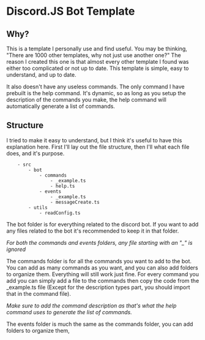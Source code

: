 # Discord.JS Bot Template
## Why?
This is a template I personally use and find useful. You may be 
thinking, "There are 1000 other templates, why not just use 
another one?" The reason I created this one is that almost
every other template I found was either too complicated or 
not up to date. This template is simple, easy to understand,
and up to date.

It also doesn't have any useless commands. The only command I
have prebuilt is the help command. It's dynamic, so as long as
you setup the description of the commands you make, the help
command will automatically generate a list of commands.

## Structure
I tried to make it easy to understand, but I think it's useful
to have this explanation here. First I'll lay out the file
structure, then I'll what each file does, and it's purpose.
```
    - src
        - bot
            - commands
                - _example.ts
                - help.ts
            - events
                - _example.ts
                - messageCreate.ts
        - utils
            - readConfig.ts
```

The bot folder is for everything related to the discord bot. If 
you want to add any files related to the bot it's recommended to 
keep it in that folder. 

*For both the commands and events folders, any file starting with
an "_" is ignored*

The commands folder is for all the commands you want to add to the 
bot. You can add as many commands as you want, and you can also add
folders to organize them. Everything will still work just fine. For
every command you add you can simply add a file to the commands then
copy the code from the _example.ts file (Except for the description
types part, you should import that in the command file). 

*Make sure to add the command description as that's what the help
command uses to generate the list of commands.*

The events folder is much the same as the commands folder, you can
add folders to organize them, 